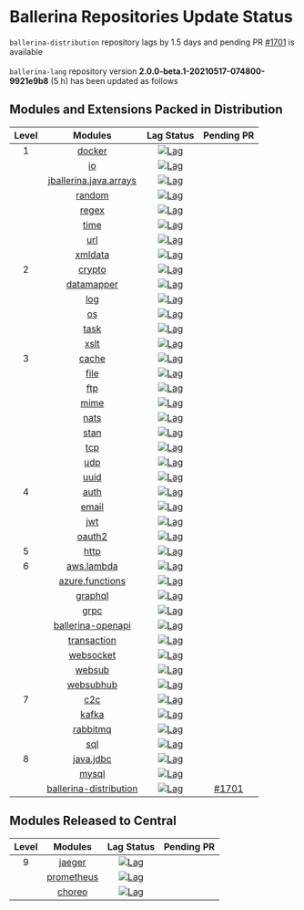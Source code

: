 # Ballerina Repositories Update Status
`ballerina-distribution` repository lags by 1.5 days and pending PR [#1701](https://github.com/ballerina-platform/ballerina-distribution/pull/1701) is available<br>
<br>`ballerina-lang` repository version **2.0.0-beta.1-20210517-074800-9921e9b8** (5 h) has been updated as follows
## Modules and Extensions Packed in Distribution
| Level | Modules | Lag Status | Pending PR |
|:---:|:---:|:---:|:---:|
| 1 | [docker](https://github.com/ballerina-platform/module-ballerina-docker) | [![Lag](https://img.shields.io/badge/lag-N/A-brightgreen)](https://github.com/ballerina-platform/module-ballerina-docker/blob/master/gradle.properties) | []() | 
|  | [io](https://github.com/ballerina-platform/module-ballerina-io) | [![Lag](https://img.shields.io/badge/lag-N/A-brightgreen)](https://github.com/ballerina-platform/module-ballerina-io/blob/master/gradle.properties) | []() | 
|  | [jballerina.java.arrays](https://github.com/ballerina-platform/module-ballerina-jballerina.java.arrays) | [![Lag](https://img.shields.io/badge/lag-N/A-brightgreen)](https://github.com/ballerina-platform/module-ballerina-jballerina.java.arrays/blob/master/gradle.properties) | []() | 
|  | [random](https://github.com/ballerina-platform/module-ballerina-random) | [![Lag](https://img.shields.io/badge/lag-N/A-brightgreen)](https://github.com/ballerina-platform/module-ballerina-random/blob/main/gradle.properties) | []() | 
|  | [regex](https://github.com/ballerina-platform/module-ballerina-regex) | [![Lag](https://img.shields.io/badge/lag-N/A-brightgreen)](https://github.com/ballerina-platform/module-ballerina-regex/blob/main/gradle.properties) | []() | 
|  | [time](https://github.com/ballerina-platform/module-ballerina-time) | [![Lag](https://img.shields.io/badge/lag-N/A-brightgreen)](https://github.com/ballerina-platform/module-ballerina-time/blob/master/gradle.properties) | []() | 
|  | [url](https://github.com/ballerina-platform/module-ballerina-url) | [![Lag](https://img.shields.io/badge/lag-N/A-brightgreen)](https://github.com/ballerina-platform/module-ballerina-url/blob/master/gradle.properties) | []() | 
|  | [xmldata](https://github.com/ballerina-platform/module-ballerina-xmldata) | [![Lag](https://img.shields.io/badge/lag-N/A-brightgreen)](https://github.com/ballerina-platform/module-ballerina-xmldata/blob/master/gradle.properties) | []() | 
| 2 | [crypto](https://github.com/ballerina-platform/module-ballerina-crypto) | [![Lag](https://img.shields.io/badge/lag-N/A-brightgreen)](https://github.com/ballerina-platform/module-ballerina-crypto/blob/master/gradle.properties) | []() | 
|  | [datamapper](https://github.com/ballerina-platform/module-ballerinax-datamapper) | [![Lag](https://img.shields.io/badge/lag-N/A-brightgreen)](https://github.com/ballerina-platform/module-ballerinax-datamapper/blob/master/gradle.properties) | []() | 
|  | [log](https://github.com/ballerina-platform/module-ballerina-log) | [![Lag](https://img.shields.io/badge/lag-N/A-brightgreen)](https://github.com/ballerina-platform/module-ballerina-log/blob/master/gradle.properties) | []() | 
|  | [os](https://github.com/ballerina-platform/module-ballerina-os) | [![Lag](https://img.shields.io/badge/lag-N/A-brightgreen)](https://github.com/ballerina-platform/module-ballerina-os/blob/master/gradle.properties) | []() | 
|  | [task](https://github.com/ballerina-platform/module-ballerina-task) | [![Lag](https://img.shields.io/badge/lag-N/A-brightgreen)](https://github.com/ballerina-platform/module-ballerina-task/blob/master/gradle.properties) | []() | 
|  | [xslt](https://github.com/ballerina-platform/module-ballerina-xslt) | [![Lag](https://img.shields.io/badge/lag-N/A-brightgreen)](https://github.com/ballerina-platform/module-ballerina-xslt/blob/master/gradle.properties) | []() | 
| 3 | [cache](https://github.com/ballerina-platform/module-ballerina-cache) | [![Lag](https://img.shields.io/badge/lag-N/A-brightgreen)](https://github.com/ballerina-platform/module-ballerina-cache/blob/master/gradle.properties) | []() | 
|  | [file](https://github.com/ballerina-platform/module-ballerina-file) | [![Lag](https://img.shields.io/badge/lag-N/A-brightgreen)](https://github.com/ballerina-platform/module-ballerina-file/blob/master/gradle.properties) | []() | 
|  | [ftp](https://github.com/ballerina-platform/module-ballerina-ftp) | [![Lag](https://img.shields.io/badge/lag-N/A-brightgreen)](https://github.com/ballerina-platform/module-ballerina-ftp/blob/master/gradle.properties) | []() | 
|  | [mime](https://github.com/ballerina-platform/module-ballerina-mime) | [![Lag](https://img.shields.io/badge/lag-N/A-brightgreen)](https://github.com/ballerina-platform/module-ballerina-mime/blob/master/gradle.properties) | []() | 
|  | [nats](https://github.com/ballerina-platform/module-ballerinax-nats) | [![Lag](https://img.shields.io/badge/lag-N/A-brightgreen)](https://github.com/ballerina-platform/module-ballerinax-nats/blob/master/gradle.properties) | []() | 
|  | [stan](https://github.com/ballerina-platform/module-ballerinax-stan) | [![Lag](https://img.shields.io/badge/lag-N/A-brightgreen)](https://github.com/ballerina-platform/module-ballerinax-stan/blob/main/gradle.properties) | []() | 
|  | [tcp](https://github.com/ballerina-platform/module-ballerina-tcp) | [![Lag](https://img.shields.io/badge/lag-N/A-brightgreen)](https://github.com/ballerina-platform/module-ballerina-tcp/blob/master/gradle.properties) | []() | 
|  | [udp](https://github.com/ballerina-platform/module-ballerina-udp) | [![Lag](https://img.shields.io/badge/lag-N/A-brightgreen)](https://github.com/ballerina-platform/module-ballerina-udp/blob/main/gradle.properties) | []() | 
|  | [uuid](https://github.com/ballerina-platform/module-ballerina-uuid) | [![Lag](https://img.shields.io/badge/lag-N/A-brightgreen)](https://github.com/ballerina-platform/module-ballerina-uuid/blob/main/gradle.properties) | []() | 
| 4 | [auth](https://github.com/ballerina-platform/module-ballerina-auth) | [![Lag](https://img.shields.io/badge/lag-N/A-brightgreen)](https://github.com/ballerina-platform/module-ballerina-auth/blob/master/gradle.properties) | []() | 
|  | [email](https://github.com/ballerina-platform/module-ballerina-email) | [![Lag](https://img.shields.io/badge/lag-N/A-brightgreen)](https://github.com/ballerina-platform/module-ballerina-email/blob/master/gradle.properties) | []() | 
|  | [jwt](https://github.com/ballerina-platform/module-ballerina-jwt) | [![Lag](https://img.shields.io/badge/lag-N/A-brightgreen)](https://github.com/ballerina-platform/module-ballerina-jwt/blob/master/gradle.properties) | []() | 
|  | [oauth2](https://github.com/ballerina-platform/module-ballerina-oauth2) | [![Lag](https://img.shields.io/badge/lag-N/A-brightgreen)](https://github.com/ballerina-platform/module-ballerina-oauth2/blob/master/gradle.properties) | []() | 
| 5 | [http](https://github.com/ballerina-platform/module-ballerina-http) | [![Lag](https://img.shields.io/badge/lag-N/A-brightgreen)](https://github.com/ballerina-platform/module-ballerina-http/blob/master/gradle.properties) | []() | 
| 6 | [aws.lambda](https://github.com/ballerina-platform/module-ballerinax-aws.lambda) | [![Lag](https://img.shields.io/badge/lag-N/A-brightgreen)](https://github.com/ballerina-platform/module-ballerinax-aws.lambda/blob/master/gradle.properties) | []() | 
|  | [azure.functions](https://github.com/ballerina-platform/module-ballerinax-azure.functions) | [![Lag](https://img.shields.io/badge/lag-N/A-brightgreen)](https://github.com/ballerina-platform/module-ballerinax-azure.functions/blob/master/gradle.properties) | []() | 
|  | [graphql](https://github.com/ballerina-platform/module-ballerina-graphql) | [![Lag](https://img.shields.io/badge/lag-N/A-brightgreen)](https://github.com/ballerina-platform/module-ballerina-graphql/blob/master/gradle.properties) | []() | 
|  | [grpc](https://github.com/ballerina-platform/module-ballerina-grpc) | [![Lag](https://img.shields.io/badge/lag-N/A-brightgreen)](https://github.com/ballerina-platform/module-ballerina-grpc/blob/master/gradle.properties) | []() | 
|  | [ballerina-openapi](https://github.com/ballerina-platform/ballerina-openapi) | [![Lag](https://img.shields.io/badge/lag-N/A-brightgreen)](https://github.com/ballerina-platform/ballerina-openapi/blob/master/gradle.properties) | []() | 
|  | [transaction](https://github.com/ballerina-platform/module-ballerinai-transaction) | [![Lag](https://img.shields.io/badge/lag-N/A-brightgreen)](https://github.com/ballerina-platform/module-ballerinai-transaction/blob/master/gradle.properties) | []() | 
|  | [websocket](https://github.com/ballerina-platform/module-ballerina-websocket) | [![Lag](https://img.shields.io/badge/lag-N/A-brightgreen)](https://github.com/ballerina-platform/module-ballerina-websocket/blob/main/gradle.properties) | []() | 
|  | [websub](https://github.com/ballerina-platform/module-ballerina-websub) | [![Lag](https://img.shields.io/badge/lag-N/A-brightgreen)](https://github.com/ballerina-platform/module-ballerina-websub/blob/master/gradle.properties) | []() | 
|  | [websubhub](https://github.com/ballerina-platform/module-ballerina-websubhub) | [![Lag](https://img.shields.io/badge/lag-N/A-brightgreen)](https://github.com/ballerina-platform/module-ballerina-websubhub/blob/main/gradle.properties) | []() | 
| 7 | [c2c](https://github.com/ballerina-platform/module-ballerina-c2c) | [![Lag](https://img.shields.io/badge/lag-N/A-brightgreen)](https://github.com/ballerina-platform/module-ballerina-c2c/blob/master/gradle.properties) | []() | 
|  | [kafka](https://github.com/ballerina-platform/module-ballerinax-kafka) | [![Lag](https://img.shields.io/badge/lag-N/A-brightgreen)](https://github.com/ballerina-platform/module-ballerinax-kafka/blob/master/gradle.properties) | []() | 
|  | [rabbitmq](https://github.com/ballerina-platform/module-ballerinax-rabbitmq) | [![Lag](https://img.shields.io/badge/lag-N/A-brightgreen)](https://github.com/ballerina-platform/module-ballerinax-rabbitmq/blob/master/gradle.properties) | []() | 
|  | [sql](https://github.com/ballerina-platform/module-ballerina-sql) | [![Lag](https://img.shields.io/badge/lag-N/A-brightgreen)](https://github.com/ballerina-platform/module-ballerina-sql/blob/master/gradle.properties) | []() | 
| 8 | [java.jdbc](https://github.com/ballerina-platform/module-ballerinax-java.jdbc) | [![Lag](https://img.shields.io/badge/lag-N/A-brightgreen)](https://github.com/ballerina-platform/module-ballerinax-java.jdbc/blob/master/gradle.properties) | []() | 
|  | [mysql](https://github.com/ballerina-platform/module-ballerinax-mysql) | [![Lag](https://img.shields.io/badge/lag-N/A-brightgreen)](https://github.com/ballerina-platform/module-ballerinax-mysql/blob/master/gradle.properties) | []() | 
|  | [ballerina-distribution](https://github.com/ballerina-platform/ballerina-distribution) | [![Lag](https://img.shields.io/badge/lag-1.5%20days-yellow)](https://github.com/ballerina-platform/ballerina-distribution/blob/master/gradle.properties) | [#1701](https://github.com/ballerina-platform/ballerina-distribution/pull/1701) | 
## Modules Released to Central
| Level | Modules | Lag Status | Pending PR |
|:---:|:---:|:---:|:---:|
| 9 | [jaeger](https://github.com/ballerina-platform/module-ballerinax-jaeger) | [![Lag](https://img.shields.io/badge/lag-1.5%20days-yellow)](https://github.com/ballerina-platform/module-ballerinax-jaeger/blob/main/gradle.properties) | []() | 
|  | [prometheus](https://github.com/ballerina-platform/module-ballerinax-prometheus) | [![Lag](https://img.shields.io/badge/lag-1.5%20days-yellow)](https://github.com/ballerina-platform/module-ballerinax-prometheus/blob/main/gradle.properties) | []() | 
|  | [choreo](https://github.com/ballerina-platform/module-ballerinax-choreo) | [![Lag](https://img.shields.io/badge/lag-1.5%20days-yellow)](https://github.com/ballerina-platform/module-ballerinax-choreo/blob/main/gradle.properties) | []() | 
